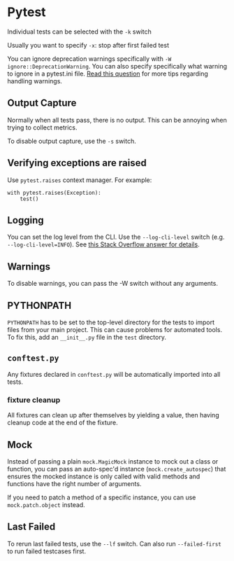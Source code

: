 # Pytest

Individual tests can be selected with the `-k` switch

Usually you want to specify `-x`: stop after first failed test

You can ignore deprecation warnings specifically with `-W ignore::DeprecationWarning`. You can also specify specifically what warning to ignore in a pytest.ini file.
[Read this question](https://stackoverflow.com/a/53218641/755934) for more tips regarding handling warnings.

## Output Capture

Normally when all tests pass, there is no output.
This can be annoying when trying to collect metrics.

To disable output capture, use the `-s` switch.

## Verifying exceptions are raised

Use `pytest.raises` context manager. For example:

```
with pytest.raises(Exception):
    test()
```

## Logging

You can set the log level from the CLI. Use the `--log-cli-level` switch (e.g. `--log-cli-level=INFO`).
See [this Stack Overflow answer for details](https://stackoverflow.com/a/55451980/755934).

## Warnings

To disable warnings, you can pass the -W switch without any arguments.

## PYTHONPATH

`PYTHONPATH` has to be set to the top-level directory for the tests to import files from your main project. This can cause problems for automated tools. To fix this, add an `__init__.py` file in the `test` directory.

## `conftest.py`

Any fixtures declared in `conftest.py` will be automatically imported into all tests.

### fixture cleanup

All fixtures can clean up after themselves by yielding a value, then having cleanup code at the end of the fixture.

## Mock

Instead of passing a plain `mock.MagicMock` instance to mock out a class or function, you can pass an auto-spec'd instance (`mock.create_autospec`) that ensures the mocked instance is only called with valid methods and functions have the right number of arguments.

If you need to patch a method of a specific instance, you can use `mock.patch.object` instead.

## Last Failed

To rerun last failed tests, use the `--lf` switch. Can also run `--failed-first` to run failed testcases first.
